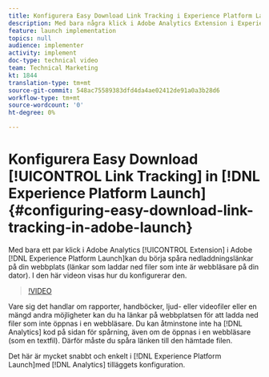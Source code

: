```yaml
---
title: Konfigurera Easy Download Link Tracking i Experience Platform Launch
description: Med bara några klick i Adobe Analytics Extension i Experience Platform Launch kan du börja spåra hämtningslänkar på din webbplats (länkar som hämtar filer som inte är webbläsare på din dator). I den här videon visas hur du konfigurerar den.
feature: launch implementation
topics: null
audience: implementer
activity: implement
doc-type: technical video
team: Technical Marketing
kt: 1844
translation-type: tm+mt
source-git-commit: 548ac75589383dfd4da4ae02412de91a0a3b28d6
workflow-type: tm+mt
source-wordcount: '0'
ht-degree: 0%

---
```



# Konfigurera Easy Download [!UICONTROL Link Tracking] in [!DNL Experience Platform Launch] {#configuring-easy-download-link-tracking-in-adobe-launch}

Med bara ett par klick i Adobe Analytics [!UICONTROL Extension] i Adobe [!DNL Experience Platform Launch]kan du börja spåra nedladdningslänkar på din webbplats (länkar som laddar ned filer som inte är webbläsare på din dator). I den här videon visas hur du konfigurerar den.

>[!VIDEO](https://video.tv.adobe.com/v/25762/?quality=12)

Vare sig det handlar om rapporter, handböcker, ljud- eller videofiler eller en mängd andra möjligheter kan du ha länkar på webbplatsen för att ladda ned filer som inte öppnas i en webbläsare. Du kan åtminstone inte ha [!DNL Analytics] kod på sidan för spårning, även om de öppnas i en webbläsare (som en textfil). Därför måste du spåra länken till den hämtade filen.

Det här är mycket snabbt och enkelt i [!DNL Experience Platform Launch]med [!DNL Analytics] tilläggets konfiguration.
